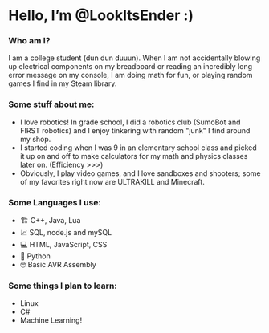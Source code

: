 <!DOCTYPE html>
<html lang='en'>
  <body> 
    <h1>Hello, I’m @LookItsEnder :)</h1>
    <section>
      <h3>Who am I?</h3>
      <p>I am a college student (dun dun duuun). When I am not accidentally blowing up electrical components on my breadboard or reading an incredibly long error message on my console, I am doing math for fun, or playing random games I find in my Steam library.</p>
    </section>
    <section>
      <h3>Some stuff about me:</h3>
      <ul> 
        <li>I love robotics! In grade school, I did a robotics club (SumoBot and FIRST robotics) and I enjoy tinkering with random "junk" I find around my shop.</li>
        <li>I started coding when I was 9 in an elementary school class and picked it up on and off to make calculators for my math and physics classes later on. (Efficiency >>>)</li>
        <li>Obviously, I play video games, and I love sandboxes and shooters; some of my favorites right now are ULTRAKILL and Minecraft.</li>
      </ul>
    </section>
    <section>
      <h3>Some Languages I use:</h3>
      <ul>
        <li>🏗️ C++, Java, Lua</li>
        <li>📈 SQL, node.js and mySQL</li>
        <li>💻 HTML, JavaScript, CSS</li>
        <li>🐍 Python</li>
        <li>🤓 Basic AVR Assembly</li>
      </ul>
      <h3>Some things I plan to learn:</h3>  
      <ul>  
        <li>Linux</li>
        <li>C#</li>
        <li>Machine Learning!</li>
      </ul>
    </section>
  </body>
</html>
<!---
LookItsEnder/LookItsEnder is a ✨ special ✨ repository because its `README.md` (this file) appears on your GitHub profile.
You can click the Preview link to take a look at your changes.
--->
